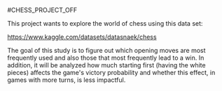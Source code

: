 #CHESS_PROJECT_OFF

This project wants to explore the world of chess using this data set:

https://www.kaggle.com/datasets/datasnaek/chess

The goal of this study is to figure out which opening moves are most frequently used and also those that most frequently lead to a win. In addition, it will be analyzed how much starting first (having the white pieces) affects the game's victory probability and whether this effect, in games with more turns, is less impactful.
